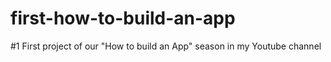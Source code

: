 # first-how-to-build-an-app
#1 First project of our "How to build an App" season in my Youtube channel
